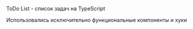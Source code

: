 ToDo List - список задач на TypeScript

Использовались исключительно функциональные компоненты и хуки